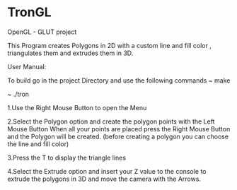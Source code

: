 # TronGL
OpenGL - GLUT project

This Program creates Polygons in 2D with a custom line and fill color , triangulates them and extrudes them in 3D. 

User Manual:

To build go in the project Directory and use the following commands
~ make

~ ./tron

1.Use the Right Mouse Button to open the Menu

2.Select the Polygon option and create the polygon points with the Left Mouse Button
When all your points are placed press the Right Mouse Button and the Polygon will be created.
(before creating a polygon you can choose the line and fill color)

3.Press the T to display the triangle lines

4.Select the Extrude option and insert your Z value to the console to extrude the polygons in 3D and move the camera with the Arrows.
